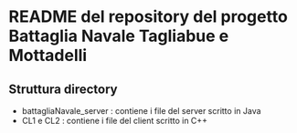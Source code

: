 # README del repository del progetto Battaglia Navale Tagliabue e Mottadelli

## Struttura directory 

- battagliaNavale_server : contiene i file del server scritto in Java
- CL1 e CL2 : contiene i file del client scritto in C++
